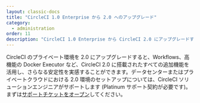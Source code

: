 ```yaml
---
layout: classic-docs
title: "CircleCI 1.0 Enterprise から 2.0 へのアップグレード"
category:
  - administration
order: 11
description: "CircleCI 1.0 Enterprise から CircleCI 2.0 にアップグレードする方法"
---
```


CircleCI のプライベート環境を 2.0 にアップグレードすると、Workflows、高機能の Docker Executor など、CircleCI 2.0 に搭載されたすべての追加機能を活用し、さらなる安定性を実感することができます。データセンターまたはプライベートクラウドにおける 2.0 環境のセットアップについては、CircleCI ソリューションエンジニアがサポートします (Platinum サポート契約が必要です)。 まずは[サポートチケットをオープン](https://support.circleci.com/hc/ja/requests/new)してください。